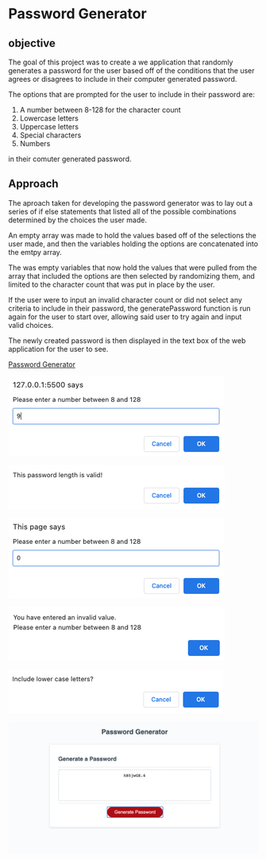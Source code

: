 # Password Generator

## objective

The goal of this project was to create a we application that randomly generates a password for the user based off of the conditions that the user agrees or disagrees to include in their computer generated password.

The options that are prompted for the user to include in their password are: 
<ol>
<li>A number between 8-128 for the character count</li>
<li>Lowercase letters</li>
<li>Uppercase letters</li>
<li>Special characters</li>
<li>Numbers</li>
</ol>

in their comuter generated password. 

## Approach

The aproach taken for developing the password generator was to lay out a series of if else statements that listed all of the possible combinations determined by the choices the user made. 

An empty array was made to hold the values based off of the selections the user made, and then the variables holding the options are concatenated into the emtpy array. 

The was empty variables that now hold the values that were pulled from the array that included the options are then selected by randomizing them, and limited to the character count that was put in place by the user. 

If the user were to input an invalid character count or did not select any criteria to include in their password, the generatePassword function is run again for the user to start over, allowing said user to try again and input valid choices. 

The newly created password is then displayed in the text box of the web application for the user to see. 

[Password Generator](https://joyfullyx.github.io/password-generator/)

![valid number entry](https://raw.githubusercontent.com/joyfullyx/password-generator/main/images/validNumEntry.png)

![valid number confirm alert](https://raw.githubusercontent.com/joyfullyx/password-generator/main/images/validConfirm.png)

![invalid number entry](https://raw.githubusercontent.com/joyfullyx/password-generator/main/images/invalidNumEntry.png)

![invalid number confirm alert](https://raw.githubusercontent.com/joyfullyx/password-generator/main/images/invalidConfirm.png)

![character type conditional prompt example - 1 of 4](https://raw.githubusercontent.com/joyfullyx/password-generator/main/images/lowercasePrompt.png)

![generated password](https://raw.githubusercontent.com/joyfullyx/password-generator/main/images/generatedPassword.png)